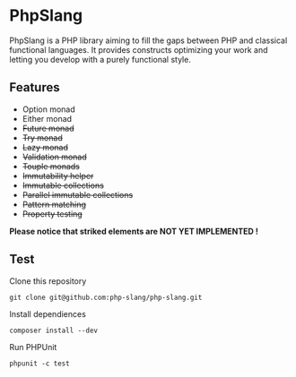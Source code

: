 # PhpSlang

PhpSlang is a PHP library aiming to fill the gaps between PHP and classical functional languages.
It provides constructs optimizing your work and letting you develop with a purely functional style.

## Features

 - Option monad
 - Either monad
 - <strike>Future monad</strike>
 - <strike>Try monad</strike>
 - <strike>Lazy monad</strike>
 - <strike>Validation monad</strike>
 - <strike>Touple monads</strike>
 - <strike>Immutability helper</strike>
 - <strike>Immutable collections</strike>
 - <strike>Parallel immutable collections</strike>
 - <strike>Pattern matching</strike>
 - <strike>Property testing</strike>

**Please notice that striked elements are NOT YET IMPLEMENTED !**

## Test

Clone this repository
```
git clone git@github.com:php-slang/php-slang.git
```

Install dependiences
```
composer install --dev
```

Run PHPUnit
```
phpunit -c test
```